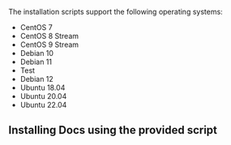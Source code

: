 The installation scripts support the following operating systems:

<!-- OS-SUPPORT-LIST-START -->
- CentOS 7
- CentOS 8 Stream
- CentOS 9 Stream
- Debian 10
- Debian 11
- Test
- Debian 12
- Ubuntu 18.04
- Ubuntu 20.04
- Ubuntu 22.04
<!-- OS-SUPPORT-LIST-END -->
<!-- OS-SUPPORT-LIST-START -->

<!-- OS-SUPPORT-LIST-END -->
<!-- OS-SUPPORT-LIST-START -->

<!-- OS-SUPPORT-LIST-END -->
<!-- OS-SUPPORT-LIST-START -->

<!-- OS-SUPPORT-LIST-END -->
<!-- OS-SUPPORT-LIST-START -->

<!-- OS-SUPPORT-LIST-END -->
<!-- OS-SUPPORT-LIST-START -->

<!-- OS-SUPPORT-LIST-END -->
<!-- OS-SUPPORT-LIST-START -->

<!-- OS-SUPPORT-LIST-END -->
<!-- OS-SUPPORT-LIST-START -->

<!-- OS-SUPPORT-LIST-END -->
<!-- OS-SUPPORT-LIST-START -->

<!-- OS-SUPPORT-LIST-END -->
<!-- OS-SUPPORT-LIST-START -->

<!-- OS-SUPPORT-LIST-END -->
<!-- OS-SUPPORT-LIST-START -->

<!-- OS-SUPPORT-LIST-END -->
<!-- OS-SUPPORT-LIST-START -->

<!-- OS-SUPPORT-LIST-END -->
<!-- OS-SUPPORT-LIST-START -->

<!-- OS-SUPPORT-LIST-END -->
<!-- OS-SUPPORT-LIST-START -->

<!-- OS-SUPPORT-LIST-END -->
<!-- OS-SUPPORT-LIST-START -->

<!-- OS-SUPPORT-LIST-END -->
<!-- OS-SUPPORT-LIST-START -->

<!-- OS-SUPPORT-LIST-END -->
<!-- OS-SUPPORT-LIST-START -->

<!-- OS-SUPPORT-LIST-END -->
<!-- OS-SUPPORT-LIST-START -->

<!-- OS-SUPPORT-LIST-END -->
<!-- OS-SUPPORT-LIST-START -->

<!-- OS-SUPPORT-LIST-END -->
<!-- OS-SUPPORT-LIST-START -->

<!-- OS-SUPPORT-LIST-END -->
<!-- OS-SUPPORT-LIST-START -->

<!-- OS-SUPPORT-LIST-END -->
<!-- OS-SUPPORT-LIST-START -->

<!-- OS-SUPPORT-LIST-END -->
<!-- OS-SUPPORT-LIST-START -->

<!-- OS-SUPPORT-LIST-END -->
<!-- OS-SUPPORT-LIST-START -->

<!-- OS-SUPPORT-LIST-END -->
<!-- OS-SUPPORT-LIST-START -->

<!-- OS-SUPPORT-LIST-END -->
<!-- OS-SUPPORT-LIST-START -->

<!-- OS-SUPPORT-LIST-END -->
<!-- OS-SUPPORT-LIST-START -->

<!-- OS-SUPPORT-LIST-END -->
<!-- OS-SUPPORT-LIST-START -->

<!-- OS-SUPPORT-LIST-END -->
<!-- OS-SUPPORT-LIST-START -->

<!-- OS-SUPPORT-LIST-END -->

## Installing Docs using the provided script

